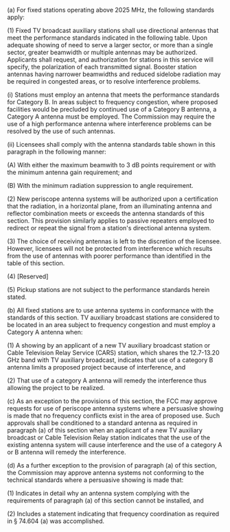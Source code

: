 (a) For fixed stations operating above 2025 MHz, the following standards apply:

(1) Fixed TV broadcast auxiliary stations shall use directional antennas that meet the performance standards indicated in the following table. Upon adequate showing of need to serve a larger sector, or more than a single sector, greater beamwidth or multiple antennas may be authorized. Applicants shall request, and authorization for stations in this service will specify, the polarization of each transmitted signal. Booster station antennas having narrower beamwidths and reduced sidelobe radiation may be required in congested areas, or to resolve interference problems.

(i) Stations must employ an antenna that meets the performance standards for Category B. In areas subject to frequency congestion, where proposed facilities would be precluded by continued use of a Category B antenna, a Category A antenna must be employed. The Commission may require the use of a high performance antenna where interference problems can be resolved by the use of such antennas.

(ii) Licensees shall comply with the antenna standards table shown in this paragraph in the following manner:

(A) With either the maximum beamwith to 3 dB points requirement or with the minimum antenna gain requirement; and

(B) With the minimum radiation suppression to angle requirement.
              

(2) New periscope antenna systems will be authorized upon a certification that the radiation, in a horizontal plane, from an illuminating antenna and reflector combination meets or exceeds the antenna standards of this section. This provision similarly applies to passive repeaters employed to redirect or repeat the signal from a station's directional antenna system.

(3) The choice of receiving antennas is left to the discretion of the licensee. However, licensees will not be protected from interference which results from the use of antennas with poorer performance than identified in the table of this section.

(4) [Reserved]

(5) Pickup stations are not subject to the performance standards herein stated.

(b) All fixed stations are to use antenna systems in conformance with the standards of this section. TV auxiliary broadcast stations are considered to be located in an area subject to frequency congestion and must employ a Category A antenna when:

(1) A showing by an applicant of a new TV auxiliary broadcast station or Cable Television Relay Service (CARS) station, which shares the 12.7-13.20 GHz band with TV auxiliary broadcast, indicates that use of a category B antenna limits a proposed project because of interference, and

(2) That use of a category A antenna will remedy the interference thus allowing the project to be realized.

(c) As an exception to the provisions of this section, the FCC may approve requests for use of periscope antenna systems where a persuasive showing is made that no frequency conflicts exist in the area of proposed use. Such approvals shall be conditioned to a standard antenna as required in paragraph (a) of this section when an applicant of a new TV auxiliary broadcast or Cable Television Relay station indicates that the use of the existing antenna system will cause interference and the use of a category A or B antenna will remedy the interference.

(d) As a further exception to the provision of paragraph (a) of this section, the Commission may approve antenna systems not conforming to the technical standards where a persuasive showing is made that:

(1) Indicates in detail why an antenna system complying with the requirements of paragraph (a) of this section cannot be installed, and

(2) Includes a statement indicating that frequency coordination as required in § 74.604 (a) was accomplished.

